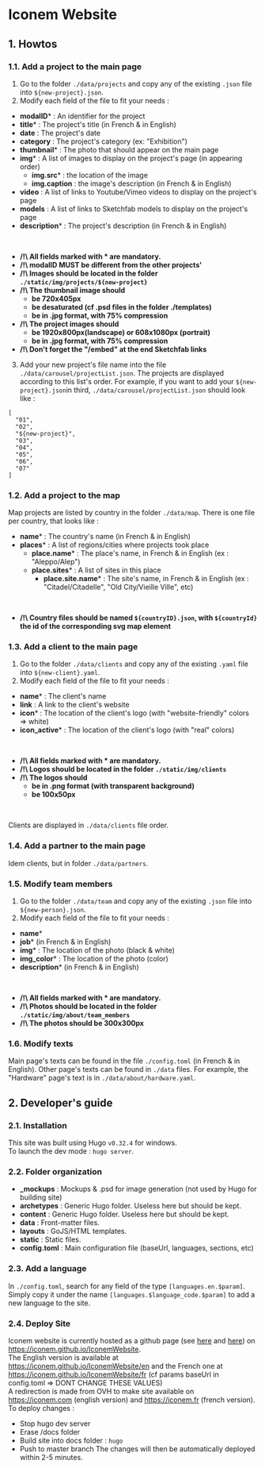 # Iconem Website

## 1. Howtos

### 1.1. Add a project to the main page

1. Go to the folder `./data/projects` and copy any of the existing `.json` file into `${new-project}.json`.
2. Modify each field of the file to fit your needs :

- **modalID**\* : An identifier for the project
- **title**\* : The project's title (in French & in English)
- **date** : The project's date 
- **category** : The project's category (ex: "Exhibition")
- **thumbnail**\* : The photo that should appear on the main page
- **img**\* : A list of images to display on the project's page (in appearing order)
    - **img.src**\* : the location of the image
    - **img.caption** : the image's description (in French & in English)
- **video** : A list of links to Youtube/Vimeo videos to display on the project's page
- **models** : A list of links to Sketchfab models to display on the project's page
- **description**\* : The project's description (in French & in English)

<br />

- **/!\ All fields marked with \* are mandatory.**
- **/!\ modalID MUST be different from the other projects'**
- **/!\ Images should be located in the folder `./static/img/projects/${new-project}`**
- **/!\ The thumbnail image should**
    - **be 720x405px**
    - **be desaturated (cf .psd files in the folder ./templates)**
    - **be in .jpg format, with 75% compression**
- **/!\ The project images should**
    - **be 1920x800px(landscape) or 608x1080px (portrait)**
    - **be in .jpg format, with 75% compression**
- **/!\ Don't forget the "/embed" at the end Sketchfab links**

3. Add your new project's file name into the file `./data/carousel/projectList.json`. The projects are displayed according to this list's order. For example, if you want to add your `${new-project}.json`in third, `./data/carousel/projectList.json` should look like :
```
[
  "01",
  "02",
  "${new-project}",
  "03",
  "04",
  "05",
  "06",
  "07"
]
```

### 1.2. Add a project to the map

Map projects are listed by country in the folder `./data/map`. There is one file per country, that looks like :
- **name**\* : The country's name (in French & in English)
- **places**\* : A list of regions/cities where projects took place
  - **place.name**\* : The place's name, in French & in English (ex : "Aleppo/Alep")
  - **place.sites**\* : A list of sites in this place 
    - **place.site.name**\* : The site's name, in French & in English (ex : "Citadel/Citadelle", "Old City/Vieille Ville", etc)
    
 <br/>
 
 - **/!\ Country files should be named `${countryID}.json`, with `${countryId}` the id of the corresponding svg map element**

### 1.3. Add a client to the main page

1. Go to the folder `./data/clients` and copy any of the existing `.yaml` file into `${new-client}.yaml`.
2. Modify each field of the file to fit your needs :
- **name**\* : The client's name
- **link** : A link to the client's website
- **icon**\* : The location of the client's logo (with "website-friendly" colors => white)
- **icon\_active**\* : The location of the client's logo (with "real" colors)

<br />

- **/!\ All fields marked with \* are mandatory.**
- **/!\ Logos should be located in the folder `./static/img/clients`**
- **/!\ The logos should**
    - **be in .png format (with transparent background)**
    - **be 100x50px**
    
<br/>
    
Clients are displayed in `./data/clients` file order. 

### 1.4. Add a partner to the main page

Idem clients, but in folder `./data/partners`.


### 1.5. Modify team members

1. Go to the folder `./data/team` and copy any of the existing `.json` file into `${new-person}.json`.
2. Modify each field of the file to fit your needs : 
- **name**\*
- **job**\* (in French & in English)
- **img**\* : The location of the photo (black & white)
- **img_color**\* : The location of the photo (color)
- **description**\* (in French & in English)

<br/>

- **/!\ All fields marked with \* are mandatory.**
- **/!\ Photos should be located in the folder `./static/img/about/team_members`**
- **/!\ The photos should be 300x300px**

### 1.6. Modify texts

Main page's texts can be found in the file `./config.toml` (in French & in English). Other page's texts can be found in `./data` files. For example, the "Hardware" page's text is in `./data/about/hardware.yaml`.


## 2. Developer's guide

### 2.1. Installation

This site was built using Hugo `v0.32.4` for windows.
<br/>
To launch the dev mode : `hugo server`.

### 2.2. Folder organization

- **\_mockups** : Mockups & .psd for image generation (not used by Hugo for building site)
- **archetypes** : Generic Hugo folder. Useless here but should be kept.
- **content** : Generic Hugo folder. Useless here but should be kept.
- **data** : Front-matter files.
- **layouts** : GoJS/HTML templates.
- **static** : Static files.
- **config.toml** : Main configuration file (baseUrl, languages, sections, etc)

### 2.3. Add a language

In `./config.toml`, search for any field of the type `[languages.en.$param]`. Simply copy it under the name `[languages.$language_code.$param]` to add a new language to the site.

### 2.4. Deploy Site

Iconem website is currently hosted as a github page (see [here](https://pages.github.com/) and [here](https://gohugo.io/hosting-and-deployment/hosting-on-github/)) on https://iconem.github.io/IconemWebsite.
<br>
The English version is available at https://iconem.github.io/IconemWebsite/en and the French one at https://iconem.github.io/IconemWebsite/fr (cf params baseUrl in config.toml => DONT CHANGE THESE VALUES)
<br>
A redirection is made from OVH to make site available on https://iconem.com (english version) and https://iconem.fr (french version).
<br>
To deploy changes :
- Stop hugo dev server
- Erase /docs folder
- Build site into docs folder : `hugo`
- Push to master branch
The changes will then be automatically deployed within 2-5 minutes.